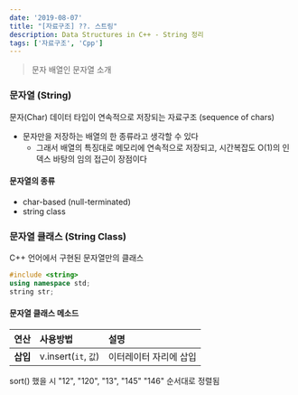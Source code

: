 ```yaml
---
date: '2019-08-07'
title: "[자료구조] ??. 스트링"
description: Data Structures in C++ - String 정리
tags: ['자료구조', 'Cpp']
---
```

> 문자 배열인 문자열 소개

### 문자열 (String)
문자(Char) 데이터 타입이 연속적으로 저장되는 자료구조 (sequence of chars)
- 문자만을 저장하는 배열의 한 종류라고 생각할 수 있다
    - 그래서 배열의 특징대로 메모리에 연속적으로 저장되고, 시간복잡도 O(1)의 인덱스 바탕의 임의 접근이 장점이다

#### 문자열의 종류
- char-based (null-terminated)
- string class

### 문자열 클래스 (String Class)
C++ 언어에서 구현된 문자열만의 클래스
```cpp
#include <string>
using namespace std;
string str;
```

#### 문자열 클래스 메소드
| 연산 | 사용방법 | 설명 |
|:----:|:---|:---|
| __삽입__ | v.insert(`it`, `값`) | 이터레이터 자리에 삽입|

sort() 했을 시 "12", "120", "13", "145" "146" 순서대로 정렬됨